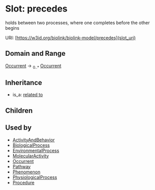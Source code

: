# Slot: precedes


holds between two processes, where one completes before the other begins

URI: [https://w3id.org/biolink/biolink-model/precedes](slot_uri)
## Domain and Range

[Occurrent](Occurrent.md) ->  <sub>0..*</sub> [Occurrent](Occurrent.md)
## Inheritance

 *  is_a: [related to](related_to.md)
## Children

## Used by

 * [ActivityAndBehavior](ActivityAndBehavior.md)
 * [BiologicalProcess](BiologicalProcess.md)
 * [EnvironmentalProcess](EnvironmentalProcess.md)
 * [MolecularActivity](MolecularActivity.md)
 * [Occurrent](Occurrent.md)
 * [Pathway](Pathway.md)
 * [Phenomenon](Phenomenon.md)
 * [PhysiologicalProcess](PhysiologicalProcess.md)
 * [Procedure](Procedure.md)

